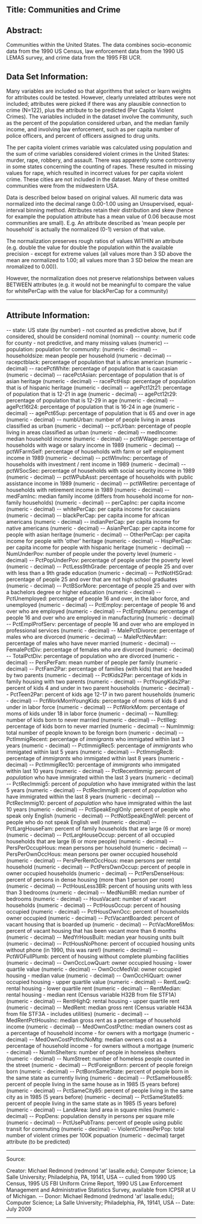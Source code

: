 Title: Communities and Crime
-----

Abstract: 
-----

Communities within the United States. The data combines socio-economic data 
from the 1990 US Census, law enforcement data from the 1990 US LEMAS survey, and crime  data from the 1995 FBI UCR.

Data Set Information:
-------

Many variables are included so that algorithms that select or learn weights for 
attributes could be tested. However, clearly unrelated attributes were not included; 
attributes were picked if there was any plausible connection to crime (N=122), plus 
the attribute to be predicted (Per Capita Violent Crimes). The variables included in 
the dataset involve the community, such as the percent of the population considered 
urban, and the median family income, and involving law enforcement, such as per capita 
number of police officers, and percent of officers assigned to drug units.

The per capita violent crimes variable was calculated using population and the sum of 
crime variables considered violent crimes in the United States: murder, rape, robbery, 
and assault. There was apparently some controversy in some states concerning the 
counting of rapes. These resulted in missing values for rape, which resulted in 
incorrect values for per capita violent crime. These cities are not included in the 
dataset. Many of these omitted communities were from the midwestern USA.

Data is described below based on original values. All numeric data was normalized into 
the decimal range 0.00-1.00 using an Unsupervised, equal-interval binning method. 
Attributes retain their distribution and skew (hence for example the population 
attribute has a mean value of 0.06 because most communities are small). E.g. An 
attribute described as 'mean people per household' is actually the normalized (0-1) 
version of that value.

The normalization preserves rough ratios of values WITHIN an attribute (e.g. double 
the value for double the population within the available precision - except for 
extreme values (all values more than 3 SD above the mean are normalized to 1.00; all 
values more than 3 SD below the mean are nromalized to 0.00)).

However, the normalization does not preserve relationships between values BETWEEN 
attributes (e.g. it would not be meaningful to compare the value for whitePerCap with 
the value for blackPerCap for a community)


-----------------------------------------------------------------------------------------

Attribute Information:
------

-- state: US state (by number) - not counted as predictive above, but if considered, should be considerd nominal (nominal)
-- county: numeric code for county - not predictive, and many missing values (numeric)
-- population: population for community: (numeric - decimal)
-- householdsize: mean people per household (numeric - decimal)
-- racepctblack: percentage of population that is african american (numeric - decimal)
-- racePctWhite: percentage of population that is caucasian (numeric - decimal)
-- racePctAsian: percentage of population that is of asian heritage (numeric - decimal)
-- racePctHisp: percentage of population that is of hispanic heritage (numeric - decimal)
-- agePct12t21: percentage of population that is 12-21 in age (numeric - decimal)
-- agePct12t29: percentage of population that is 12-29 in age (numeric - decimal)
-- agePct16t24: percentage of population that is 16-24 in age (numeric - decimal)
-- agePct65up: percentage of population that is 65 and over in age (numeric - decimal)
-- numbUrban: number of people living in areas classified as urban (numeric - decimal)
-- pctUrban: percentage of people living in areas classified as urban (numeric - decimal)
-- medIncome: median household income (numeric - decimal)
-- pctWWage: percentage of households with wage or salary income in 1989 (numeric - decimal)
-- pctWFarmSelf: percentage of households with farm or self employment income in 1989 (numeric - decimal)
-- pctWInvInc: percentage of households with investment / rent income in 1989 (numeric - decimal)
-- pctWSocSec: percentage of households with social security income in 1989 (numeric - decimal)
-- pctWPubAsst: percentage of households with public assistance income in 1989 (numeric - decimal)
-- pctWRetire: percentage of households with retirement income in 1989 (numeric - decimal)
-- medFamInc: median family income (differs from household income for non-family households) (numeric - decimal)
-- perCapInc: per capita income (numeric - decimal)
-- whitePerCap: per capita income for caucasians (numeric - decimal)
-- blackPerCap: per capita income for african americans (numeric - decimal)
-- indianPerCap: per capita income for native americans (numeric - decimal)
-- AsianPerCap: per capita income for people with asian heritage (numeric - decimal)
-- OtherPerCap: per capita income for people with 'other' heritage (numeric - decimal)
-- HispPerCap: per capita income for people with hispanic heritage (numeric - decimal)
-- NumUnderPov: number of people under the poverty level (numeric - decimal)
-- PctPopUnderPov: percentage of people under the poverty level (numeric - decimal)
-- PctLess9thGrade: percentage of people 25 and over with less than a 9th grade education (numeric - decimal)
-- PctNotHSGrad: percentage of people 25 and over that are not high school graduates (numeric - decimal)
-- PctBSorMore: percentage of people 25 and over with a bachelors degree or higher education (numeric - decimal)
-- PctUnemployed: percentage of people 16 and over, in the labor force, and unemployed (numeric - decimal)
-- PctEmploy: percentage of people 16 and over who are employed (numeric - decimal)
-- PctEmplManu: percentage of people 16 and over who are employed in manufacturing (numeric - decimal)
-- PctEmplProfServ: percentage of people 16 and over who are employed in professional services (numeric - decimal)
-- MalePctDivorce: percentage of males who are divorced (numeric - decimal)
-- MalePctNevMarr: percentage of males who have never married (numeric - decimal)
-- FemalePctDiv: percentage of females who are divorced (numeric - decimal)
-- TotalPctDiv: percentage of population who are divorced (numeric - decimal)
-- PersPerFam: mean number of people per family (numeric - decimal)
-- PctFam2Par: percentage of families (with kids) that are headed by two parents (numeric - decimal)
-- PctKids2Par: percentage of kids in family housing with two parents (numeric - decimal)
-- PctYoungKids2Par: percent of kids 4 and under in two parent households (numeric - decimal)
-- PctTeen2Par: percent of kids age 12-17 in two parent households (numeric - decimal)
-- PctWorkMomYoungKids: percentage of moms of kids 6 and under in labor force (numeric - decimal)
-- PctWorkMom: percentage of moms of kids under 18 in labor force (numeric - decimal)
-- NumIlleg: number of kids born to never married (numeric - decimal)
-- PctIlleg: percentage of kids born to never married (numeric - decimal)
-- NumImmig: total number of people known to be foreign born (numeric - decimal)
-- PctImmigRecent: percentage of _immigrants_ who immigated within last 3 years (numeric - decimal)
-- PctImmigRec5: percentage of _immigrants_ who immigated within last 5 years (numeric - decimal)
-- PctImmigRec8: percentage of _immigrants_ who immigated within last 8 years (numeric - decimal)
-- PctImmigRec10: percentage of _immigrants_ who immigated within last 10 years (numeric - decimal)
-- PctRecentImmig: percent of _population_ who have immigrated within the last 3 years (numeric - decimal)
-- PctRecImmig5: percent of _population_ who have immigrated within the last 5 years (numeric - decimal)
-- PctRecImmig8: percent of _population_ who have immigrated within the last 8 years (numeric - decimal)
-- PctRecImmig10: percent of _population_ who have immigrated within the last 10 years (numeric - decimal)
-- PctSpeakEnglOnly: percent of people who speak only English (numeric - decimal)
-- PctNotSpeakEnglWell: percent of people who do not speak English well (numeric - decimal)
-- PctLargHouseFam: percent of family households that are large (6 or more) (numeric - decimal)
-- PctLargHouseOccup: percent of all occupied households that are large (6 or more people) (numeric - decimal)
-- PersPerOccupHous: mean persons per household (numeric - decimal)
-- PersPerOwnOccHous: mean persons per owner occupied household (numeric - decimal)
-- PersPerRentOccHous: mean persons per rental household (numeric - decimal)
-- PctPersOwnOccup: percent of people in owner occupied households (numeric - decimal)
-- PctPersDenseHous: percent of persons in dense housing (more than 1 person per room) (numeric - decimal)
-- PctHousLess3BR: percent of housing units with less than 3 bedrooms (numeric - decimal)
-- MedNumBR: median number of bedrooms (numeric - decimal)
-- HousVacant: number of vacant households (numeric - decimal)
-- PctHousOccup: percent of housing occupied (numeric - decimal)
-- PctHousOwnOcc: percent of households owner occupied (numeric - decimal)
-- PctVacantBoarded: percent of vacant housing that is boarded up (numeric - decimal)
-- PctVacMore6Mos: percent of vacant housing that has been vacant more than 6 months (numeric - decimal)
-- MedYrHousBuilt: median year housing units built (numeric - decimal)
-- PctHousNoPhone: percent of occupied housing units without phone (in 1990, this was rare!) (numeric - decimal)
-- PctWOFullPlumb: percent of housing without complete plumbing facilities (numeric - decimal)
-- OwnOccLowQuart: owner occupied housing - lower quartile value (numeric - decimal)
-- OwnOccMedVal: owner occupied housing - median value (numeric - decimal)
-- OwnOccHiQuart: owner occupied housing - upper quartile value (numeric - decimal)
-- RentLowQ: rental housing - lower quartile rent (numeric - decimal)
-- RentMedian: rental housing - median rent (Census variable H32B from file STF1A) (numeric - decimal)
-- RentHighQ: rental housing - upper quartile rent (numeric - decimal)
-- MedRent: median gross rent (Census variable H43A from file STF3A - includes utilities) (numeric - decimal)
-- MedRentPctHousInc: median gross rent as a percentage of household income (numeric - decimal)
-- MedOwnCostPctInc: median owners cost as a percentage of household income - for owners with a mortgage (numeric - decimal)
-- MedOwnCostPctIncNoMtg: median owners cost as a percentage of household income - for owners without a mortgage (numeric - decimal)
-- NumInShelters: number of people in homeless shelters (numeric - decimal)
-- NumStreet: number of homeless people counted in the street (numeric - decimal)
-- PctForeignBorn: percent of people foreign born (numeric - decimal)
-- PctBornSameState: percent of people born in the same state as currently living (numeric - decimal)
-- PctSameHouse85: percent of people living in the same house as in 1985 (5 years before) (numeric - decimal)
-- PctSameCity85: percent of people living in the same city as in 1985 (5 years before) (numeric - decimal)
-- PctSameState85: percent of people living in the same state as in 1985 (5 years before) (numeric - decimal)
-- LandArea: land area in square miles (numeric - decimal)
-- PopDens: population density in persons per square mile (numeric - decimal)
-- PctUsePubTrans: percent of people using public transit for commuting (numeric - decimal)
-- ViolentCrimesPerPop: total number of violent crimes per 100K popuation (numeric - decimal) target attribute (to be predicted)

-----------------------------------------------------------------------------------------

Source:

Creator: Michael Redmond (redmond 'at' lasalle.edu); Computer Science; La Salle 
University; Philadelphia, PA, 19141, USA
-- culled from 1990 US Census, 1995 US FBI Uniform Crime Report, 1990 US Law 
Enforcement Management and Administrative Statistics Survey, available from ICPSR at U 
of Michigan.
-- Donor: Michael Redmond (redmond 'at' lasalle.edu); Computer Science; La Salle 
University; Philadelphia, PA, 19141, USA
-- Date: July 2009

-----------------------------------------------------------------------------------------
